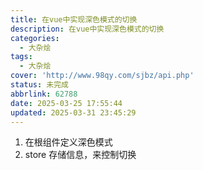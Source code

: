```yaml
---
title: 在vue中实现深色模式的切换
description: 在vue中实现深色模式的切换
categories:
  - 大杂烩
tags:
  - 大杂烩
cover: 'http://www.98qy.com/sjbz/api.php'
status: 未完成
abbrlink: 62788
date: 2025-03-25 17:55:44
updated: 2025-03-31 23:45:29
---
```

<!--more-->
1. 在根组件定义深色模式
2. store 存储信息，来控制切换

